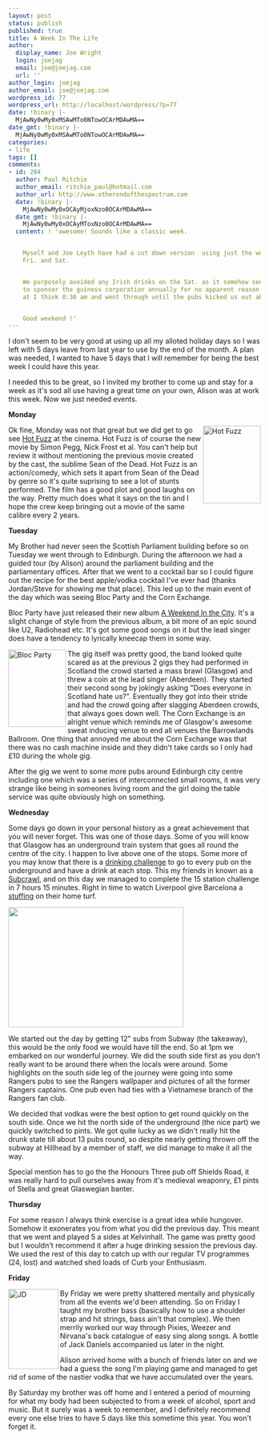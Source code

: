 ```yaml
---
layout: post
status: publish
published: true
title: A Week In The Life
author:
  display_name: Joe Wright
  login: joejag
  email: joe@joejag.com
  url: ''
author_login: joejag
author_email: joe@joejag.com
wordpress_id: 77
wordpress_url: http://localhost/wordpress/?p=77
date: !binary |-
  MjAwNy0wMy0xMSAwMTo0NTowOCArMDAwMA==
date_gmt: !binary |-
  MjAwNy0wMy0xMSAwMTo0NTowOCArMDAwMA==
categories:
- life
tags: []
comments:
- id: 284
  author: Paul Ritchie
  author_email: ritchie_paul@hotmail.com
  author_url: http://www.otherendofthespectrum.com
  date: !binary |-
    MjAwNy0wMy0xOCAyMjoxNzo0OCArMDAwMA==
  date_gmt: !binary |-
    MjAwNy0wMy0xOCAyMToxNzo0OCArMDAwMA==
  content: ! 'awesome! Sounds like a classic week.


    Myself and Joe Leyth have had a cut down version  using just the weekend days
    Fri. and Sat.


    We purposely avoided any Irish drinks on the Sat. as it somehow seems retarded
    to sponsor the guiness corporation annually for no apparent reason. Drinking started
    at I think 8:30 am and went through until the pubs kicked us out about 2am.


    Good weekend !'
---
```

<p>I don't seem to be very good at using up all my alloted holiday days so I was left with 5 days leave from last year to use by the end of the month.  A plan was needed, I wanted to have 5 days that I will remember for being the best week I could have this year.</p>
<p>I needed this to be great, so I invited my brother to come up and stay for a week as it's sod all use having a great time on your own, Alison was at work this week.  Now we just needed events.</p>
<p><b>Monday</b></p>
<p><img style="float: right; padding-left: 3px;" alt="Hot Fuzz" height="155" width="115" src="http://www.mywiredempire.com/i/blog/hotfuzz.jpg"/>Ok fine, Monday was not that great but we did get to go see <a href="http://www.imdb.com/title/tt0425112/">Hot Fuzz</a> at the cinema.  Hot Fuzz is of course the new movie by Simon Pegg, Nick Frost et al.  You can't help but review it without mentioning the previous movie created by the cast, the sublime Sean of the Dead.  Hot Fuzz is an action/comedy, which sets it apart from Sean of the Dead by genre so it's quite suprising to see a lot of stunts performed.  The film has a good plot and good laughs on the way.  Pretty much does what it says on the tin and I hope the crew keep bringing out a movie of the same calibre every 2 years.</p>
<p><b>Tuesday</b></p>
<p>My Brother had never seen the Scottish Parliament building before so on Tuesday we went through to Edinburgh.  During the afternoon we had a guided tour (by Alison) around the parliament building and the parliamentary offices.  After that we went to a cocktail bar so I could figure out the recipe for the best apple/vodka cocktail I've ever had (thanks Jordan/Steve for showing me that place).  This led up to the main event of the day which was seeing Bloc Party and the Corn Exchange.</p>
<p>Bloc Party have just released their new album <a href="http://en.wikipedia.org/wiki/A_Weekend_in_the_City">A Weekend In the City</a>.  It's a slight change of style from the previous album, a bit more of an epic sound like U2, Radiohead etc.  It's got some good songs on it but the lead singer does have a tendency to lyrically kneecap them in some way.</p>
<p><img style="float: left; padding-right: 3px;" alt="Bloc Party" height="155" width="115" src="http://www.mywiredempire.com/i/blog/bloc.jpg"/>The gig itself was pretty good, the band looked quite scared as at the previous 2 gigs they had performed in Scotland the crowd started a mass brawl (Glasgow) and threw a coin at the lead singer (Aberdeen).  They started their second song by jokingly asking "Does everyone in Scotland hate us?".  Eventually they got into their stride and had the crowd going after slagging Aberdeen crowds, that always goes down well.  The Corn Exchange is an alright venue which reminds me of Glasgow's awesome sweat inducing venue to end all venues the Barrowlands Ballroom.  One thing that annoyed me about the Corn Exchange was that there was no cash machine inside and they didn't take cards so I only had &pound;10 during the whole gig.</p>
<p>After the gig we went to some more pubs around Edinburgh city centre including one which was a series of interconnected small rooms, it was very strange like being in someones living room and the girl doing the table service was quite obviously high on something.</p>
<p><b>Wednesday</b></p>
<p>Some days go down in your personal history as a great achievement that you will never forget.  This was one of those days.  Some of you will know that Glasgow has an underground train system that goes all round the centre of the city.  I happen to live above one of the stops.  Some more of you may know that there is a <a href="http://en.wikipedia.org/wiki/Subcrawl">drinking challenge</a> to go to every pub on the underground and have a drink at each stop.  This my friends in known as a <a href="http://www.subcrawl.co.uk/">Subcrawl</a>, and on this day we managed to complete the 15 station challenge in 7 hours 15 minutes.  Right in time to watch Liverpool give Barcelona a <a href="http://news.bbc.co.uk/sport1/hi/football/europe/6371395.stm">stuffing</a> on their home turf.</p>
<p><a href="http://www.mywiredempire.com/i/blog/glasgow.gif"><img height="240" width="350" src="http://www.mywiredempire.com/i/blog/glasgow.gif" /></a></p>
<p>We started out the day by getting 12" subs from Subway (the takeaway), this would be the only food we would have till the end.  So at 1pm we embarked on our wonderful journey.  We did the south side first as you don't really want to be around there when the locals were around.  Some highlights on the south side leg of the journey were going into some Rangers pubs to see the Rangers wallpaper and pictures of all the former Rangers captains.  One pub even had ties with a Vietnamese branch of the Rangers fan club.</p>
<p>We decided that vodkas were the best option to get round quickly on the south side.  Once we hit the north side of the underground (the nice part) we quickly switched to pints.  We got quite lucky as we didn't really hit the drunk state till about 13 pubs round, so despite nearly getting thrown off the subway at Hillhead by a member of staff, we did manage to make it all the way.</p>
<p>Special mention has to go the the Honours Three pub off Shields Road, it was really hard to pull ourselves away from it's medieval weaponry, &pound;1 pints of Stella and great Glaswegian banter.</p>
<p><b>Thursday</b></p>
<p>For some reason I always think exercise is a great idea while hungover.  Somehow it exonerates you from what you did the previous day.  This meant that we went and played 5 a sides at Kelvinhall.  The game was pretty good but I wouldn't recommend it after a huge drinking session the previous day.  We used the rest of this day to catch up with our regular TV programmes (24, lost) and watched shed loads of Curb your Enthusiasm.</p>
<p><b>Friday</b></p>
<p><img style="float: left; padding-right: 3px;" width="100" height="160" alt="JD" src="http://www.mywiredempire.com/i/blog/jack.jpg"/>By Friday we were pretty shattered mentally and physically from all the events we'd been attending.  So on Friday I taught my brother bass (basically how to use a shoulder strap and hit strings, bass ain't that complex).  We then merrily worked our way through Pixies, Weezer and Nirvana's back catalogue of easy sing along songs.  A bottle of Jack Daniels accompanied us later in the night.</p>
<p>Alison arrived home with a bunch of friends later on and we had a guess the song I'm playing game and managed to get rid of some of the nastier vodka that we have accumulated over the years.</p>
<p>By Saturday my brother was off home and I entered a period of mourning for what my body had been subjected to from a week of alcohol, sport and music.  But it surely was a week to remember, and I definitely recommend every one else tries to have 5 days like this sometime this year.  You won't forget it.</p>
